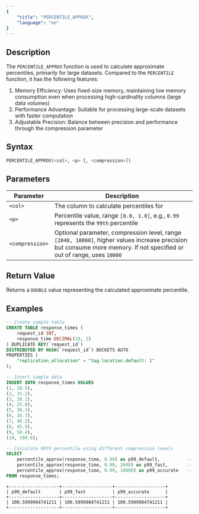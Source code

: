 ```yaml
---
{
    "title": "PERCENTILE_APPROX",
    "language": "en"
}
---
```


<!-- 
Licensed to the Apache Software Foundation (ASF) under one
or more contributor license agreements.  See the NOTICE file
distributed with this work for additional information
regarding copyright ownership.  The ASF licenses this file
to you under the Apache License, Version 2.0 (the
"License"); you may not use this file except in compliance
with the License.  You may obtain a copy of the License at
  http://www.apache.org/licenses/LICENSE-2.0
Unless required by applicable law or agreed to in writing,
software distributed under the License is distributed on an
"AS IS" BASIS, WITHOUT WARRANTIES OR CONDITIONS OF ANY
KIND, either express or implied.  See the License for the
specific language governing permissions and limitations
under the License.
-->

## Description

The `PERCENTILE_APPROX` function is used to calculate approximate percentiles, primarily for large datasets. Compared to the `PERCENTILE` function, it has the following features:

1. Memory Efficiency: Uses fixed-size memory, maintaining low memory consumption even when processing high-cardinality columns (large data volumes)
2. Performance Advantage: Suitable for processing large-scale datasets with faster computation
3. Adjustable Precision: Balance between precision and performance through the compression parameter


## Syntax

```sql
PERCENTILE_APPROX(<col>, <p> [, <compression>])
```

## Parameters

| Parameter | Description |
| -- | -- |
| `<col>` | The column to calculate percentiles for |
| `<p>` | Percentile value, range `[0.0, 1.0]`, e.g., `0.99` represents the `99th` percentile |
| `<compression>` | Optional parameter, compression level, range `[2048, 10000]`, higher values increase precision but consume more memory. If not specified or out of range, uses `10000` |

## Return Value

Returns a `DOUBLE` value representing the calculated approximate percentile.

## Examples

```sql
-- Create sample table
CREATE TABLE response_times (
    request_id INT,
    response_time DECIMAL(10, 2)
) DUPLICATE KEY(`request_id`)
DISTRIBUTED BY HASH(`request_id`) BUCKETS AUTO
PROPERTIES (
    "replication_allocation" = "tag.location.default: 1"
);

-- Insert sample data
INSERT INTO response_times VALUES
(1, 10.5),
(2, 15.2),
(3, 20.1),
(4, 25.8),
(5, 30.3),
(6, 35.7),
(7, 40.2),
(8, 45.9),
(9, 50.4),
(10, 100.6);

-- Calculate 99th percentile using different compression levels
SELECT 
    percentile_approx(response_time, 0.99) as p99_default,          -- Default compression
    percentile_approx(response_time, 0.99, 2048) as p99_fast,       -- Lower compression, faster
    percentile_approx(response_time, 0.99, 10000) as p99_accurate   -- Higher compression, more accurate
FROM response_times;
```

```text
+-------------------+-------------------+-------------------+
| p99_default       | p99_fast          | p99_accurate      |
+-------------------+-------------------+-------------------+
| 100.5999984741211 | 100.5999984741211 | 100.5999984741211 |
+-------------------+-------------------+-------------------+
```


